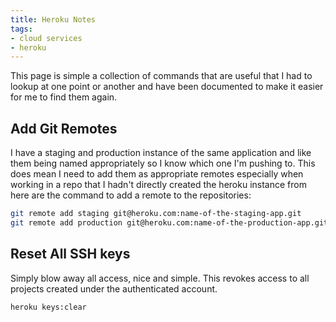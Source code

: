 ```yaml
---
title: Heroku Notes
tags:
- cloud services
- heroku
---
```


This page is simple a collection of commands that are useful that I had to
lookup at one point or another and have been documented to make it easier for
me to find them again.

## Add Git Remotes

I have a staging and production instance of the same application and like them
being named appropriately so I know which one I'm pushing to. This does mean I
need to add them as appropriate remotes especially when working in a repo that
I hadn't directly created the heroku instance from here are the command to add
a remote to the repositories:

```bash
git remote add staging git@heroku.com:name-of-the-staging-app.git
git remote add production git@heroku.com:name-of-the-production-app.git
```

## Reset All SSH keys

Simply blow away all access, nice and simple. This revokes access to all
projects created under the authenticated account.

```bash
heroku keys:clear
```
